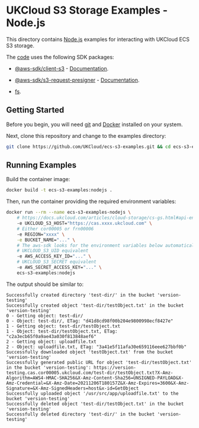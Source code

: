 # UKCloud S3 Storage Examples - Node.js

This directory contains [Node.js](https://nodejs.org/en/) examples for interacting with UKCloud ECS S3 storage.

The [code](examples/examples.mjs) uses the following SDK packages:

* [@aws-sdk/client-s3](https://www.npmjs.com/package/@aws-sdk/client-s3) - [Documentation](https://docs.aws.amazon.com/AWSJavaScriptSDK/v3/latest/clients/client-s3/index.html).

* [@aws-sdk/s3-request-presigner](https://www.npmjs.com/package/@aws-sdk/s3-request-presigner) - [Documentation](https://docs.aws.amazon.com/AWSJavaScriptSDK/v3/latest/modules/_aws_sdk_s3_request_presigner.html).

* [fs](https://nodejs.org/api/fs.html).

## Getting Started

Before you begin, you will need [git](https://git-scm.com/) and [Docker](https://www.docker.com/) installed on your system.

Next, clone this repository and change to the examples directory:

```bash
git clone https://github.com/UKCloud/ecs-s3-examples.git && cd ecs-s3-examples/nodejs/
```

## Running Examples

Build the container image:

```bash
docker build -t ecs-s3-examples:nodejs .
```

Then, run the container providing the required environment variables:

```bash
docker run --rm --name ecs-s3-examples-nodejs \
    # https://docs.ukcloud.com/articles/cloud-storage/cs-gs.html#api-endpoints
    -e UKCLOUD_S3_HOST="https://cas.xxxx.ukcloud.com" \
    # Either cor00005 or frn00006
    -e REGION="xxxx" \
    -e BUCKET_NAME="..." \
    # The aws-sdk looks for the environment variables below automatically
    # UKCLOUD_S3_UID equivalent
    -e AWS_ACCESS_KEY_ID="..." \
    # UKCLOUD_S3_SECRET equivalent
    -e AWS_SECRET_ACCESS_KEY="..." \
    ecs-s3-examples:nodejs
```

The output should be similar to:

```text
Successfully created directory 'test-dir/' in the bucket 'version-testing'
Successfully created object 'test-dir/testObject.txt' in the bucket 'version-testing'
0 - Getting object: test-dir/
0 - Object: test-dir/, ETag: "d41d8cd98f00b204e9800998ecf8427e"
1 - Getting object: test-dir/testObject.txt
1 - Object: test-dir/testObject.txt, ETag: "c2a3ecb65f0a9ae43a030f813848aef6"
2 - Getting object: uploadfile.txt
2 - Object: uploadfile.txt, ETag: "3a41e5f11afa30e659116eee627bbf0b"
Successfully downloaded object 'testObject.txt' from the bucket 'version-testing'
Successfully generated public URL for object 'test-dir/testObject.txt' in the bucket 'version-testing': https://version-testing.cas.cor00005.ukcloud.com/test-dir/testObject.txt?X-Amz-Algorithm=AWS4-HMAC-SHA256&X-Amz-Content-Sha256=UNSIGNED-PAYLOAD&X-Amz-Credential=&X-Amz-Date=20211206T180157Z&X-Amz-Expires=3600&X-Amz-Signature=&X-Amz-SignedHeaders=host&x-id=GetObject
Successfully uploaded object '/usr/src/app/uploadfile.txt' to the bucket 'version-testing'
Successfully deleted object 'test-dir/testObject.txt' in the bucket 'version-testing'
Successfully deleted directory 'test-dir/' in the bucket 'version-testing'
```

